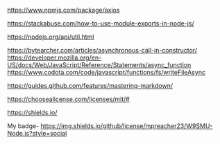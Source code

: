 <!-- **** Resources -->

<!-- Using Axios NPM with Node.js-->
https://www.npmjs.com/package/axios

<!-- Moduler exports -->
https://stackabuse.com/how-to-use-module-exports-in-node-js/

<!-- NPM Util -->
https://nodejs.org/api/util.html

<!-- Async functions -->
https://bytearcher.com/articles/asynchronous-call-in-constructor/
https://developer.mozilla.org/en-US/docs/Web/JavaScript/Reference/Statements/async_function
https://www.codota.com/code/javascript/functions/fs/writeFileAsync

<!-- Proper markdown guide -->
https://guides.github.com/features/mastering-markdown/

<!-- Choosing a license type -->
https://choosealicense.com/licenses/mit/#

<!-- Badges and how to use them -->
https://shields.io/

My badge-  https://img.shields.io/github/license/mpreacher23/W9SMU-Node.js?style=social